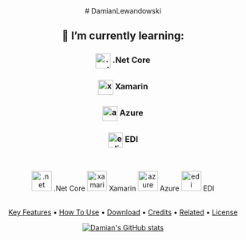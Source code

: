 <div align="center">
# DamianLewandowski

## 🌱 I’m currently learning:

### <img align="center" src="https://upload.wikimedia.org/wikipedia/commons/e/ee/.NET_Core_Logo.svg" alt=".net" height="30"/> .Net Core
### <img align="center" src="https://docs.microsoft.com/pl-pl/media/logos/logo_xamarin.svg" alt="xamarin" height="30"/> Xamarin
### <img align="center" src="https://azure.microsoft.com/svghandler/virtual-machines-sharepoint/?width=600&height=315" alt="azure" height="30"/> Azure
### <img align="center" src="https://www.b2brouter.net/uk/wp-content/uploads/sites/4/2018/09/que-es-edi.jpg" alt="edi" height="30"/> EDI

<br/>

<img align="center">

 <img src="https://upload.wikimedia.org/wikipedia/commons/e/ee/.NET_Core_Logo.svg" alt=".net" height="40"/> .Net Core 
 <img src="https://docs.microsoft.com/pl-pl/media/logos/logo_xamarin.svg" alt="xamarin" height="40"/> Xamarin 
 <img src="https://azure.microsoft.com/svghandler/virtual-machines-sharepoint/?width=600&height=315" alt="azure" height="40"/> Azure 
 <img src="https://www.b2brouter.net/uk/wp-content/uploads/sites/4/2018/09/que-es-edi.jpg" alt="edi" height="40"/> EDI 

</img>

<br/>

<a align="center">
 <a href="#key-features">Key Features</a> •
  <a href="#how-to-use">How To Use</a> •
  <a href="#download">Download</a> •
  <a href="#credits">Credits</a> •
  <a href="#related">Related</a> •
  <a href="#license">License</a>
</a>


[![Damian's GitHub stats](https://github-readme-stats.vercel.app/api?username=gingerninjaa&theme=synthwave&show_icons=true)](https://github.com/anuraghazra/github-readme-stats)
</div>
